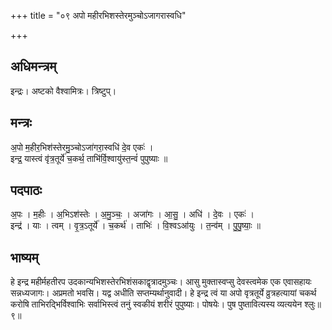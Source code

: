 +++
title = "०९ अपो महीरभिशस्तेरमुञ्चोऽजागरास्वधि"

+++
## अधिमन्त्रम्
इन्द्रः। अष्टको वैश्वामित्रः। त्रिष्टुप्।

## मन्त्रः
अ॒पो म॒हीर॒भिश॑स्तेरमु॒ञ्चोऽजा॑गरा॒स्वधि॑ दे॒व एकः॑ ।  
इन्द्र॒ यास्त्वं वृ॑त्र॒तूर्ये॑ च॒कर्थ॒ ताभि॑र्वि॒श्वायु॑स्त॒न्वं॑ पुपुष्याः ॥

## पदपाठः
अ॒पः । म॒हीः । अ॒भिऽश॑स्तेः । अ॒मु॒ञ्चः॒ । अजा॑गः । आ॒सु॒ । अधि॑ । दे॒वः । एकः॑ ।  
इन्द्र॑ । याः । त्वम् । वृ॒त्र॒ऽतूर्ये॑ । च॒कर्थ॑ । ताभिः॑ । वि॒श्वऽआ॑युः । त॒न्व॑म् । पु॒पु॒ष्याः॒ ॥

## भाष्यम्
हे इन्द्र महीर्महतीरप उदकान्यभिशस्तेरभिशंसकाद्वृत्रादमुञ्चः। आसु मुक्तास्वप्सु देवस्त्वमेक एक एवासहायः सन्नध्यजागः। अप्रमतो भवसि। यद्व अधीति सप्तम्यर्थानुवादी। हे इन्द्र त्वं या अपो वृत्रतूर्ये व्रुत्रहत्यायां चकर्थ करोषि ताभिरद्भिर्विश्वाभिः सर्वाभिस्त्वं तनुं स्वकीयं शरीरं पुपुष्याः। पोषयेः। पुष पुष्तावित्यस्य व्यत्ययेन श्लुः॥९॥